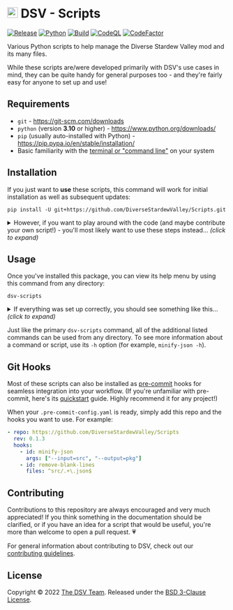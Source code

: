 # <a href="https://github.com/DiverseStardewValley"><img src="https://avatars.githubusercontent.com/u/116469492" width=24></a> DSV - Scripts

[![Release](https://img.shields.io/github/v/tag/DiverseStardewValley/Scripts?label=Release&style=flat-square)](https://github.com/DiverseStardewValley/Scripts/tags)
[![Python](https://img.shields.io/badge/Python-3.10%20%7C%203.11-blue?style=flat-square)](https://github.com/DiverseStardewValley/Scripts/blob/main/pyproject.toml)
[![Build](https://img.shields.io/github/workflow/status/DiverseStardewValley/Scripts/CI?label=Build&style=flat-square)](https://github.com/DiverseStardewValley/Scripts/actions/workflows/ci.yml)
[![CodeQL](https://img.shields.io/github/workflow/status/DiverseStardewValley/Scripts/CodeQL?label=CodeQL&style=flat-square)](https://github.com/DiverseStardewValley/Scripts/actions/workflows/codeql.yml)
[![CodeFactor](https://img.shields.io/codefactor/grade/github/DiverseStardewValley/Scripts/main?label=CodeFactor&style=flat-square)](https://www.codefactor.io/repository/github/diversestardewvalley/scripts)

Various Python scripts to help manage the Diverse Stardew Valley mod and its
many files.

While these scripts are/were developed primarily with DSV's use cases in mind,
they can be quite handy for general purposes too - and they're fairly easy for
anyone to set up and use!

## Requirements

- `git` - https://git-scm.com/downloads
- `python` (version **3.10** or higher) - https://www.python.org/downloads/
- `pip` (usually auto-installed with Python) -
  https://pip.pypa.io/en/stable/installation/
- Basic familiarity with the
  [terminal or "command line"](https://developer.mozilla.org/en-US/docs/Learn/Tools_and_testing/Understanding_client-side_tools/Command_line#welcome_to_the_terminal)
  on your system

## Installation

If you just want to **use** these scripts, this command will work for initial
installation as well as subsequent updates:

```
pip install -U git+https://github.com/DiverseStardewValley/Scripts.git
```

<details>
<summary>
However, if you want to play around with the code (and maybe contribute your own
script!) - you'll most likely want to use these steps instead...
<i>(click to expand)</i>
</summary>

### Editable/Development Installation

1. First,
   [clone](https://docs.github.com/en/repositories/creating-and-managing-repositories/cloning-a-repository)
   this repository (i.e. download the code).

   ```
   git clone https://github.com/DiverseStardewValley/Scripts.git
   ```

2. Then,
   [change directory](https://tutorials.codebar.io/command-line/introduction/tutorial.html#cd-or-change-directory)
   into the one you just cloned.

   ```
   cd Scripts
   ```

3. Lastly,
   [install](https://packaging.python.org/en/latest/tutorials/installing-packages/#installing-from-a-local-src-tree)
   the Python package contained in that directory.

   ```
   pip install -e .
   ```

**Note:** The `-e` flag indicates an
[editable install](https://pip.pypa.io/en/stable/topics/local-project-installs/#editable-installs),
which means that any changes you make to the code will immediately take effect
when you run the program locally.

</details>

## Usage

Once you've installed this package, you can view its help menu by using this
command from any directory:

```
dsv-scripts
```

<details>
<summary>
If everything was set up correctly, you should see something like this...
<i>(click to expand)</i>
</summary><br>

```
┌────────────────────────────────────────────────────────────────────┐
│              _                            _       _                │
│           __| |_____   __   ___  ___ _ __(_)_ __ | |_ ___          │
│          / _` / __\ \ / /__/ __|/ __| '__| | '_ \| __/ __|         │
│         | (_| \__ \\ V /___\__ \ (__| |  | | |_) | |_\__ \         │
│          \__,_|___/ \_/    |___/\___|_|  |_| .__/ \__|___/         │
│                                            |_|   v0.1.3            │
│                                                                    │
│   Various scripts to help manage the Diverse Stardew Valley mod.   │
│                                                                    │
│  Command              Description                                  │
│  minify-json          Saves minified copies of JSON/JSON5 files.   │
│  remove-blank-lines   Removes blank lines in text-based files.     │
│  tinify-pngs          Saves compressed copies of PNG images.       │
└────────────────────────────────────────────────────────────────────┘
```

</details>

Just like the primary `dsv-scripts` command, all of the additional listed
commands can be used from any directory. To see more information about a command
or script, use its `-h` option (for example, `minify-json -h`).

## Git Hooks

Most of these scripts can also be installed as
[pre-commit](https://github.com/pre-commit/pre-commit) hooks for seamless
integration into your workflow. (If you're unfamiliar with pre-commit, here's
its [quickstart](https://pre-commit.com/index.html#quick-start) guide. Highly
recommend it for any project!)

When your `.pre-commit-config.yaml` is ready, simply add this repo and the hooks
you want to use. For example:

```yaml
- repo: https://github.com/DiverseStardewValley/Scripts
  rev: 0.1.3
  hooks:
    - id: minify-json
      args: ["--input=src", "--output=pkg"]
    - id: remove-blank-lines
      files: ^src/.+\.json$
```

## Contributing

Contributions to this repository are always encouraged and very much
appreciated! If you think something in the documentation should be clarified, or
if you have an idea for a script that would be useful, you're more than welcome
to open a pull request. 💗

For general information about contributing to DSV, check out our
[contributing guidelines](https://github.com/DiverseStardewValley/.github/blob/main/.github/contributing.md).

## License

Copyright © 2022 [The DSV Team](https://github.com/DiverseStardewValley).
Released under the
[BSD 3-Clause License](https://github.com/DiverseStardewValley/Scripts/blob/main/LICENSE).
